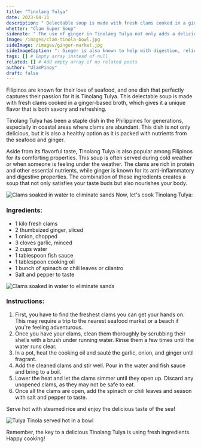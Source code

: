 ```yaml
---
title: "Tinolang Tulya"
date: 2023-04-11
description: " Delectable soup is made with fresh clams cooked in a ginger-based broth, which gives it a unique flavor that is both savory and refreshing."
whetter: "Clam Super Soup"
sidenote: " The use of ginger in Tinolang Tulya not only adds a delicious flavor to the dish but also provides several health benefits. It contains compounds called gingerols and shogaols which have anti-inflammatory and antioxidant properties. These properties can help reduce inflammation in the body and boost the immune system."
image: /images/clam-tinola-bowl.jpg
sideImage: /images/ginger-market.jpg
sideImageCaption: ": Ginger is also known to help with digestion, relieve nausea and vomiting, and may even have anti-cancer properties."
tags: [] # Empty array instead of null
related: [] # Add empty array if no related posts
author: "UlamPinoy"
draft: false
---
```


Filipinos are known for their love of seafood, and one dish that perfectly captures their passion for it is Tinolang Tulya. This delectable soup is made with fresh clams cooked in a ginger-based broth, which gives it a unique flavor that is both savory and refreshing.

Tinolang Tulya has been a staple dish in the Philippines for generations, especially in coastal areas where clams are abundant. This dish is not only delicious, but it is also a healthy option as it is packed with nutrients from the seafood and ginger.

Aside from its flavorful taste, Tinolang Tulya is also popular among Filipinos for its comforting properties. This soup is often served during cold weather or when someone is feeling under the weather. The clams are rich in protein and other essential nutrients, while ginger is known for its anti-inflammatory and digestive properties. The combination of these ingredients creates a soup that not only satisfies your taste buds but also nourishes your body.

![Clams soaked in water to eliminate sands](/images/clams-soaked-water.jpg)
Now, let's cook Tinolang Tulya:

### Ingredients:

- 1 kilo fresh clams
- 2 thumbsized ginger, sliced
- 1 onion, chopped
- 3 cloves garlic, minced
- 2 cups water
- 1 tablespoon fish sauce
- 1 tablespoon cooking oil
- 1 bunch of spinach or chili leaves or cilantro
- Salt and pepper to taste

![Clams soaked in water to eliminate sands](/images/aromatics-giniger-onions-garlic.jpg)

### Instructions:

1. First, you have to find the freshest clams you can get your hands on. This may require a trip to the nearest seafood market or a beach if you're feeling adventurous.
2. Once you have your clams, clean them thoroughly by scrubbing their shells with a brush under running water. Rinse them a few times until the water runs clear.
3. In a pot, heat the cooking oil and sauté the garlic, onion, and ginger until fragrant.
4. Add the cleaned clams and stir well. Pour in the water and fish sauce and bring to a boil.
5. Lower the heat and let the clams simmer until they open up. Discard any unopened clams, as they may not be safe to eat.
6. Once all the clams are open, add the spinach or chili leaves and season with salt and pepper to taste.

Serve hot with steamed rice and enjoy the delicious taste of the sea!

![Tulya Tinola served hot in a bowl](/images/tulya-tinola-bowl.jpg)

Remember, the key to a delicious Tinolang Tulya is using fresh ingredients. Happy cooking!
